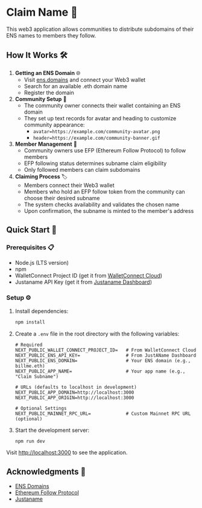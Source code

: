 # Claim Name 🎉

This web3 application allows communities to distribute subdomains of their ENS names to members they follow.

## How It Works 🛠️

1. **Getting an ENS Domain** 🌐
   - Visit [ens.domains](https://ens.domains/) and connect your Web3 wallet
   - Search for an available .eth domain name
   - Register the domain
2. **Community Setup** 👥
   - The community owner connects their wallet containing an ENS domain
   - They set up text records for avatar and heading to customize community appearance:
     - `avatar=https://example.com/community-avatar.png`
     - `header=https://example.com/community-banner.gif`
3. **Member Management** 👤
   - Community owners use EFP (Ethereum Follow Protocol) to follow members
   - EFP following status determines subname claim eligibility
   - Only followed members can claim subdomains
4. **Claiming Process** 🏷️
   - Members connect their Web3 wallet
   - Members who hold an EFP follow token from the community can choose their desired subname
   - The system checks availability and validates the chosen name
   - Upon confirmation, the subname is minted to the member's address

## Quick Start 🚀

### Prerequisites 📋

- Node.js (LTS version)
- npm
- WalletConnect Project ID (get it from [WalletConnect Cloud](https://cloud.walletconnect.org/app))
- Justaname API Key (get it from [Justaname Dashboard](https://dashboard.justaname.id/auth))

### Setup ⚙️

1. Install dependencies:

   ```bash
   npm install
   ```

2. Create a `.env` file in the root directory with the following variables:

   ```
   # Required
   NEXT_PUBLIC_WALLET_CONNECT_PROJECT_ID=   # From WalletConnect Cloud
   NEXT_PUBLIC_ENS_API_KEY=                 # From JustAName Dashboard
   NEXT_PUBLIC_ENS_DOMAIN=                  # Your ENS domain (e.g., billme.eth)
   NEXT_PUBLIC_APP_NAME=                    # Your app name (e.g., "Claim Subname")

   # URLs (defaults to localhost in development)
   NEXT_PUBLIC_APP_DOMAIN=http://localhost:3000
   NEXT_PUBLIC_APP_ORIGIN=http://localhost:3000

   # Optional Settings
   NEXT_PUBLIC_MAINNET_RPC_URL=             # Custom Mainnet RPC URL (optional)
   ```

3. Start the development server:

   ```bash
   npm run dev
   ```

Visit [http://localhost:3000](http://localhost:3000/) to see the application.

## Acknowledgments 🙏

- [ENS Domains](https://ens.domains/)
- [Ethereum Follow Protocol](https://efp.app/)
- [Justaname](https://justaname.id/)
